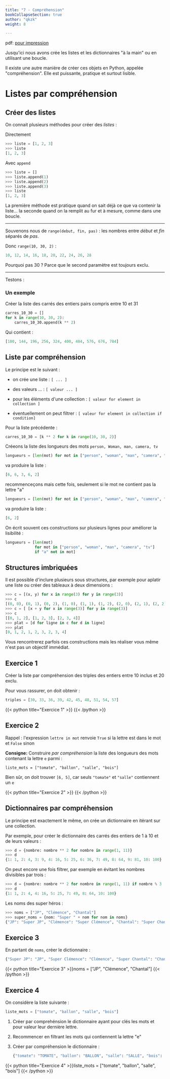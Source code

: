 ```yaml
---
title: "7 - Compréhension"
bookCollapseSection: true
author: "qkzk"
weight: 8

---
```


pdf: [pour impression](./comprehension.pdf)

Jusqu'ici nous avons crée les listes et les dictionnaires "à la main" ou 
en utilisant une boucle.

Il existe une autre manière de créer ces objets en Python, appelée "compréhension".
Elle est puissante, pratique et surtout lisible.

# Listes par compréhension



## Créer des listes

On connait plusieurs méthodes pour créer des _listes_ :

Directement

~~~python
>>> liste = [1, 2, 3] 
>>> liste
[1, 2, 3]
~~~

Avec `append`

~~~python
>>> liste = []
>>> liste.append(1)
>>> liste.append(2)
>>> liste.append(3)
>>> liste
[1, 2, 3]
~~~

La première méthode est pratique quand on sait déjà ce que va contenir la liste...
la seconde quand on la remplit au fur et à mesure, comme dans une boucle.

---

Souvenons nous de `range(debut, fin, pas)` : les nombres entre _début_ et _fin_ séparés de _pas_.

Donc `range(10, 30, 2)` :

~~~python
10, 12, 14, 16, 18, 20, 22, 24, 26, 28
~~~

Pourquoi pas 30 ? Parce que le second paramètre est toujours exclu.

---

Testons :


### Un exemple

Créer la liste des carrés des entiers pairs compris entre 10 et 31

```python
carres_10_30 = []
for k in range(10, 30, 2):
    carres_10_30.append(k ** 2)
```

Qui contient :

```python
[100, 144, 196, 256, 324, 400, 484, 576, 676, 784]
```

## Liste par compréhension

Le principe est le suivant :

* on crée une liste : `[ ... ]`
* des valeurs ...   : `[ valeur ... ]`
* pour les éléments d'une collection : `[ valeur for element in collection ]`

* éventuellement on peut filtrer : `[ valeur for element in collection if condition]`


Pour la liste précédente :

```python
carres_10_30 = [k ** 2 for k in range(10, 30, 2)]
```

Créeons la liste des longueurs des mots `person, Woman, man, camera, tv`

```python
longueurs = [len(mot) for mot in ["person", "woman", "man", "camera", "tv"]]
```

va produire la liste :

```python
[6, 6, 3, 6, 2]
```


recommenceçons mais cette fois, seulement si le mot ne contient pas la lettre "a"

```python
longueurs = [len(mot) for mot in ["person", "woman", "man", "camera", "tv"] if "a" not in mot]
```

va produire la liste :

```python
[6, 2]
```

On écrit souvent ces constructions sur plusieurs lignes pour améliorer la lisibilité :

```python
longueurs = [len(mot)
             for mot in ["person", "woman", "man", "camera", "tv"]
             if "a" not in mot]
```

## Structures imbriquées

Il est possible d'inclure plusieurs sous structures, par exemple pour aplatir
une liste ou créer des tableaux à deux dimensions :

```python
>>> c = [(x, y) for x in range(3) for y in range(3)]
>>> c
[(0, 0), (0, 1), (0, 2), (1, 0), (1, 1), (1, 2), (2, 0), (2, 1), (2, 2)]
>>> c = [ [x + y for x in range(3)] for y in range(3)]
>>> c
[[0, 1, 2], [1, 2, 3], [2, 3, 4]]
>>> plat = [d for ligne in c for d in ligne]
>>> plat
[0, 1, 2, 1, 2, 3, 2, 3, 4]
```

Vous rencontrerez parfois ces constructions mais les réaliser vous même
n'est pas un objectif immédiat.

## Exercice 1


Créer la liste par compréhension des triples des entiers entre 10 inclus et 20 exclu.

Pour vous rassurer, on doit obtenir :

~~~python
triples = [30, 33, 36, 39, 42, 45, 48, 51, 54, 57]
~~~


{{< python title="Exercice 1" >}}
{{< /python >}}

## Exercice 2


Rappel : l'expression `lettre in mot` renvoie `True` si la lettre est dans le
mot et `False` sinon

**Consigne:** Construire _par compréhension_ la liste des longueurs des mots
contenant la lettre `e` parmi : 

`liste_mots = ["tomate", "ballon", "salle", "bois"]`

Bien sûr, on doit trouver `[6, 5]`, car seuls `"tomate"` et `"salle"` contiennent un `e`


{{< python title="Exercice 2" >}}
{{< /python >}}

## Dictionnaires par compréhension

Le principe est exactement le même, on crée un dictionnaire en itérant
sur une collection.

Par exemple, pour créer le dictionnaire des carrés des entiers de 1 à 10
et de leurs valeurs :

```python
>>> d = {nombre: nombre ** 2 for nombre in range(1, 11)}
>>> d
{1: 1, 2: 4, 3: 9, 4: 16, 5: 25, 6: 36, 7: 49, 8: 64, 9: 81, 10: 100}
```

On peut encore une fois filtrer, par exemple en évitant les nombres
divisibles par trois :

```python
>>> d = {nombre: nombre ** 2 for nombre in range(1, 11) if nombre % 3 != 0}
>>> d
{1: 1, 2: 4, 4: 16, 5: 25, 7: 49, 8: 64, 10: 100}
```

Les noms des super héros :

```python
>>> noms = ["JP", "Clémence", "Chantal"]
>>> super_noms = {nom: "Super " + nom for nom in noms}
{"JP": "Super JP", "Clémence": "Super Clémence", "Chantal": "Super Chantal"}
```

## Exercice 3

En partant de `noms`, créer le dictionnaire :

```python
{"Super JP": "JP", "Super Clémence": "Clémence", "Super Chantal": "Chantal"}
```

{{< python title="Exercice 3" >}}noms = ["JP", "Clémence", "Chantal"]
{{< /python >}}


## Exercice 4

On considère la liste suivante :

```python
liste_mots = ["tomate", "ballon", "salle", "bois"]
```

1. Créer par comprehénsion le dictionnaire ayant pour clés les mots
  et pour valeur leur dernière lettre.
2. Recommencer en filtrant les mots qui contiennent la lettre "e"
3. Créer par compréhension le dictionnaire : 

    ```python
    {"tomate": "TOMATE", "ballon": "BALLON", "salle": "SALLE", "bois": "BOIS"}
    ```


{{< python title="Exercice 4" >}}liste_mots = ["tomate", "ballon", "salle", "bois"]
{{< /python >}}



